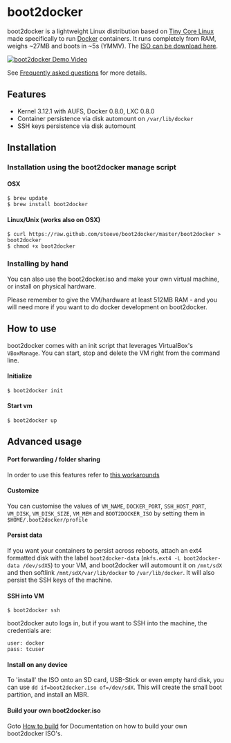 boot2docker
===========

boot2docker is a lightweight Linux distribution based on [Tiny Core Linux](http://tinycorelinux.net) made specifically to run [Docker](https://www.docker.io/) containers. It runs completely from RAM, weighs ~27MB and boots in ~5s (YMMV). The [ISO can be download here](https://github.com/steeve/boot2docker/releases).

[![boot2docker Demo Video](http://i.imgur.com/hIwudK3.gif)](http://www.youtube.com/watch?v=QzfddDvNVv0&hd=1)

See [Frequently asked questions](doc/FAQ.md) for more details.

## Features
* Kernel 3.12.1 with AUFS, Docker 0.8.0, LXC 0.8.0
* Container persistence via disk automount on `/var/lib/docker`
* SSH keys persistence via disk automount

## Installation

### Installation using the boot2docker manage script

#### OSX
```
$ brew update
$ brew install boot2docker
```

#### Linux/Unix (works also on OSX)
```
$ curl https://raw.github.com/steeve/boot2docker/master/boot2docker > boot2docker
$ chmod +x boot2docker
```

### Installing by hand

You can also use the boot2docker.iso and make your own virtual machine, or install on physical hardware.

Please remember to give the VM/hardware at least 512MB RAM - and you will need more if you want to do docker development on boot2docker.

## How to use
boot2docker comes with an init script that leverages VirtualBox's `VBoxManage`. You can start, stop and delete the VM right from the command line.

#### Initialize
```
$ boot2docker init
```

#### Start vm
```
$ boot2docker up
```


## Advanced usage

#### Port forwarding / folder sharing
In order to use this features refer to [this workarounds](https://github.com/steeve/boot2docker/blob/master/doc/WORKAROUNDS.md)

#### Customize
You can customise the values of `VM_NAME`, `DOCKER_PORT`, `SSH_HOST_PORT`, `VM_DISK`, `VM_DISK_SIZE`, `VM_MEM` and `BOOT2DOCKER_ISO` by setting them in ``$HOME/.boot2docker/profile``

#### Persist data
If you want your containers to persist across reboots, attach an ext4 formatted disk with the label ``boot2docker-data`` (``mkfs.ext4 -L boot2docker-data /dev/sdX5``) to your VM, and boot2docker will automount it on `/mnt/sdX` and then softlink `/mnt/sdX/var/lib/docker` to `/var/lib/docker`. It will also persist the SSH keys of the machine.

#### SSH into VM
```
$ boot2docker ssh
```
boot2docker auto logs in, but if you want to SSH into the machine, the credentials are:
```
user: docker
pass: tcuser
```


#### Install on any device
To 'install' the ISO onto an SD card, USB-Stick or even empty hard disk, you can
use ``dd if=boot2docker.iso of=/dev/sdX``.
This will create the small boot partition, and install an MBR.


#### Build your own boot2docker.iso
Goto [How to build](doc/BUILD.md) for Documentation on how to build your own boot2docker ISO's.
